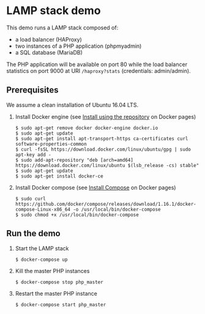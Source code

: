 # LAMP stack demo

This demo runs a LAMP stack composed of:

-   a load balancer (HAProxy)
-   two instances of a PHP application (phpmyadmin)
-   a SQL database (MariaDB)

The PHP application will be available on port 80 while the load balancer
statistics on port 9000 at URI `/haproxy?stats` (credentials: admin/admin).

## Prerequisites

We assume a clean installation of Ubuntu 16.04 LTS.

1.  Install Docker engine (see [Install using the repository] on Docker pages)

        $ sudo apt-get remove docker docker-engine docker.io
        $ sudo apt-get update
        $ sudo apt-get install apt-transport-https ca-certificates curl software-properties-common
        $ curl -fsSL https://download.docker.com/linux/ubuntu/gpg | sudo apt-key add -
        $ sudo add-apt-repository "deb [arch=amd64] https://download.docker.com/linux/ubuntu $(lsb_release -cs) stable"
        $ sudo apt-get update
        $ sudo apt-get install docker-ce

2.  Install Docker compose (see [Install Compose] on Docker pages)

        $ sudo curl https://github.com/docker/compose/releases/download/1.16.1/docker-compose-Linux-x86_64 -o /usr/local/bin/docker-compose
        $ sudo chmod +x /usr/local/bin/docker-compose

[Install using the repository]: https://docs.docker.com/engine/installation/linux/docker-ce/ubuntu/#install-using-the-repository
[Install Compose]: https://docs.docker.com/compose/install/#install-compose

## Run the demo

1.  Start the LAMP stack

        $ docker-compose up

2.  Kill the master PHP instances

        $ docker-compose stop php_master

3.  Restart the master PHP instance

        $ docker-compose start php_master
